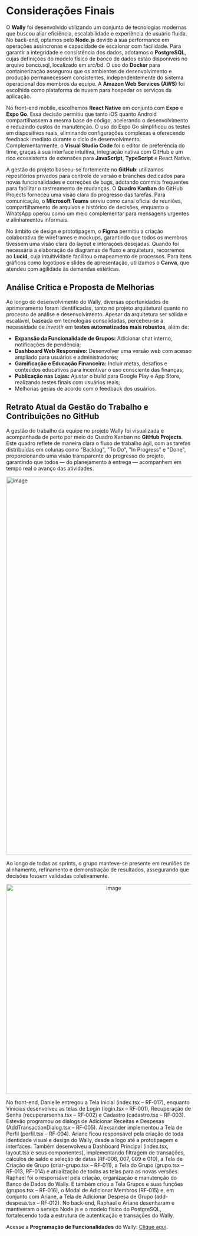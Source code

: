 # Considerações Finais

O **Wally** foi desenvolvido utilizando um conjunto de tecnologias modernas que buscou aliar eficiência, escalabilidade e experiência de usuário fluida. No back-end, optamos pelo **Node.js** devido à sua performance em operações assíncronas e capacidade de escalonar com facilidade. Para garantir a integridade e consistência dos dados, adotamos o **PostgreSQL**, cujas definições do modelo físico de banco de dados estão disponíveis no arquivo banco.sql, localizado em src/bd. O uso do **Docker** para containerização assegurou que os ambientes de desenvolvimento e produção permanecessem consistentes, independentemente do sistema operacional dos membros da equipe. A **Amazon Web Services (AWS)** foi escolhida como plataforma de nuvem para hospedar os serviços da aplicação.

No front-end mobile, escolhemos **React Native** em conjunto com **Expo** e **Expo Go**. Essa decisão permitiu que tanto iOS quanto Android compartilhassem a mesma base de código, acelerando o desenvolvimento e reduzindo custos de manutenção. O uso do Expo Go simplificou os testes em dispositivos reais, eliminando configurações complexas e oferecendo feedback imediato durante o ciclo de desenvolvimento. Complementarmente, o **Visual Studio Code** foi o editor de preferência do time, graças à sua interface intuitiva, integração nativa com GitHub e um rico ecossistema de extensões para **JavaScript**, **TypeScript** e React Native.

A gestão do projeto baseou-se fortemente no **GitHub**: utilizamos repositórios privados para controle de versão e branches dedicados para novas funcionalidades e correções de bugs, adotando commits frequentes para facilitar o rastreamento de mudanças. O **Quadro Kanban** do GitHub Projects forneceu uma visão clara do progresso das tarefas. Para comunicação, o **Microsoft Teams** serviu como canal oficial de reuniões, compartilhamento de arquivos e histórico de decisões, enquanto o WhatsApp operou como um meio complementar para mensagens urgentes e alinhamentos informais.

No âmbito de design e prototipagem, o **Figma** permitiu a criação colaborativa de wireframes e mockups, garantindo que todos os membros tivessem uma visão clara do layout e interações desejadas. Quando foi necessária a elaboração de diagramas de fluxo e arquitetura, recorremos ao **Lucid**, cuja intuitividade facilitou o mapeamento de processos. Para itens gráficos como logotipos e slides de apresentação, utilizamos o **Canva**, que atendeu com agilidade às demandas estéticas.

## Análise Crítica e Proposta de Melhorias

Ao longo do desenvolvimento do Wally, diversas oportunidades de aprimoramento foram identificadas, tanto no projeto arquitetural quanto no processo de análise e desenvolvimento. Apesar da arquitetura ser sólida e escalável, baseada em tecnologias consolidadas, percebeu-se a necessidade de *investir* em **testes automatizados mais robustos**, além de:
- **Expansão da Funcionalidade de Grupos:** Adicionar chat interno, notificações de pendência;
- **Dashboard Web Responsivo:** Desenvolver uma versão web com acesso ampliado para usuários e administradores;
- **Gamificação e Educação Financeira:** Incluir metas, desafios e conteúdos educativos para incentivar o uso consciente das finanças;
- **Publicação nas Lojas:** Ajustar o build para Google Play e App Store, realizando testes finais com usuários reais;
- Melhorias gerias de acordo com o feedback dos usuários. 

## Retrato Atual da Gestão do Trabalho e Contribuições no GitHub

A gestão do trabalho da equipe no projeto Wally foi visualizada e acompanhada de perto por meio do Quadro Kanban no **GitHub Projects**. Este quadro reflete de maneira clara o fluxo de trabalho ágil, com as tarefas distribuídas em colunas como "Backlog", "To Do", "In Progress" e "Done", proporcionando uma visão transparente do progresso do projeto, garantindo que todos — do planejamento à entrega — acompanhem em tempo real o avanço das atividades. 

<img width="1024" alt="image" src="https://github.com/user-attachments/assets/c19cf054-6b34-41f1-a5c5-77693b51cb2e" />

Ao longo de todas as sprints, o grupo manteve-se presente em reuniões de alinhamento, refinamento e demonstração de resultados, assegurando que decisões fossem validadas coletivamente. 

<div align="center">

<img width="568" alt="image" src="https://github.com/user-attachments/assets/ea91f974-f664-4421-9171-b650f7cc7856" />

</div>

No front-end, Danielle entregou a Tela Inicial (index.tsx – RF‑017), enquanto Vinicius desenvolveu as telas de Login (login.tsx – RF‑001), Recuperação de Senha (recuperarsenha.tsx – RF‑002) e Cadastro (cadastro.tsx – RF‑003). Estevão programou os dialogs de Adicionar Receitas e Despesas (AddTransactionDialog.tsx – RF‑005). Alexsander implementou a Tela de Perfil (perfil.tsx – RF‑004). Ariane ficou responsável pela criação de toda identidade visual e design do Wally, desde a logo até a prototipagem e interfaces. Também desenvolveu a Dashboard Principal (index.tsx, layout.tsx e seus componentes), implementando filtragem de transações, cálculos de saldo e seleção de datas (RF‑006, 007, 009 e 010), a Tela de Criação de Grupo (criar-grupo.tsx – RF‑011), a Tela do Grupo (grupo.tsx – RF‑013, RF-014) e atualização de todas as telas para as novas versões. Raphael foi o responsável pela criação, organização e manutenção do Banco de Dados do Wally. E também criou a Tela Grupos e suas funções (grupos.tsx – RF‑016), o Modal de Adicionar Membros (RF‑015) e, em conjunto com Ariane, a Tela de Adicionar Despesa de Grupo (add-despesa.tsx – RF‑012). No back-end, Raphael e Ariane desenharam e mantiveram o serviço Node.js e o modelo físico do PostgreSQL, fortalecendo toda a estrutura de autenticação e transações do Wally.

Acesse a **Programação de Funcionalidades** do Wally: [Clique aqui](https://github.com/ICEI-PUC-Minas-PMV-ADS/pmv-ads-2025-1-e3-proj-mov-t2-wally/blob/main/docs/06-Template%20Padr%C3%A3o%20da%20Aplica%C3%A7%C3%A3o.md).
